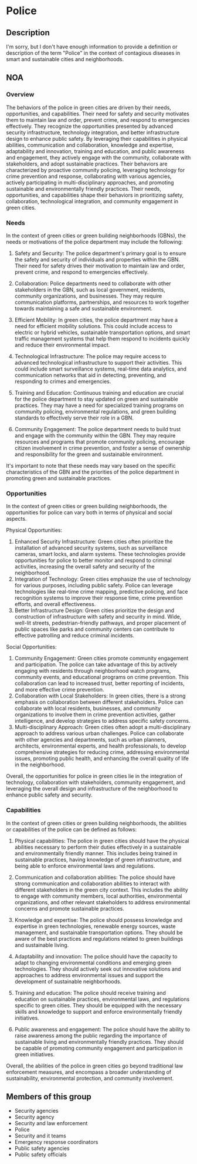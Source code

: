 # Police

## Description

I'm sorry, but I don't have enough information to provide a definition or description of the term "Police" in the context of contagious diseases in smart and sustainable cities and neighborhoods.

## NOA

### Overview

The behaviors of the police in green cities are driven by their needs, opportunities, and capabilities. Their need for safety and security motivates them to maintain law and order, prevent crime, and respond to emergencies effectively. They recognize the opportunities presented by advanced security infrastructure, technology integration, and better infrastructure design to enhance public safety. By leveraging their capabilities in physical abilities, communication and collaboration, knowledge and expertise, adaptability and innovation, training and education, and public awareness and engagement, they actively engage with the community, collaborate with stakeholders, and adopt sustainable practices. Their behaviors are characterized by proactive community policing, leveraging technology for crime prevention and response, collaborating with various agencies, actively participating in multi-disciplinary approaches, and promoting sustainable and environmentally friendly practices. Their needs, opportunities, and capabilities shape their behaviors in prioritizing safety, collaboration, technological integration, and community engagement in green cities.

### Needs

In the context of green cities or green building neighborhoods (GBNs), the needs or motivations of the police department may include the following:

1. Safety and Security: The police department's primary goal is to ensure the safety and security of individuals and properties within the GBN. Their need for safety drives their motivation to maintain law and order, prevent crime, and respond to emergencies effectively.

2. Collaboration: Police departments need to collaborate with other stakeholders in the GBN, such as local government, residents, community organizations, and businesses. They may require communication platforms, partnerships, and resources to work together towards maintaining a safe and sustainable environment.

3. Efficient Mobility: In green cities, the police department may have a need for efficient mobility solutions. This could include access to electric or hybrid vehicles, sustainable transportation options, and smart traffic management systems that help them respond to incidents quickly and reduce their environmental impact.

4. Technological Infrastructure: The police may require access to advanced technological infrastructure to support their activities. This could include smart surveillance systems, real-time data analytics, and communication networks that aid in detecting, preventing, and responding to crimes and emergencies.

5. Training and Education: Continuous training and education are crucial for the police department to stay updated on green and sustainable practices. They may have a need for specialized training programs on community policing, environmental regulations, and green building standards to effectively serve their role in a GBN.

6. Community Engagement: The police department needs to build trust and engage with the community within the GBN. They may require resources and programs that promote community policing, encourage citizen involvement in crime prevention, and foster a sense of ownership and responsibility for the green and sustainable environment.

It's important to note that these needs may vary based on the specific characteristics of the GBN and the priorities of the police department in promoting green and sustainable practices.

### Opportunities

In the context of green cities or green building neighborhoods, the opportunities for police can vary both in terms of physical and social aspects. 

Physical Opportunities:
1. Enhanced Security Infrastructure: Green cities often prioritize the installation of advanced security systems, such as surveillance cameras, smart locks, and alarm systems. These technologies provide opportunities for police to better monitor and respond to criminal activities, increasing the overall safety and security of the neighborhood.
2. Integration of Technology: Green cities emphasize the use of technology for various purposes, including public safety. Police can leverage technologies like real-time crime mapping, predictive policing, and face recognition systems to improve their response time, crime prevention efforts, and overall effectiveness.
3. Better Infrastructure Design: Green cities prioritize the design and construction of infrastructure with safety and security in mind. Wide, well-lit streets, pedestrian-friendly pathways, and proper placement of public spaces like parks and community centers can contribute to effective patrolling and reduce criminal incidents.

Social Opportunities:
1. Community Engagement: Green cities promote community engagement and participation. The police can take advantage of this by actively engaging with residents through neighborhood watch programs, community events, and educational programs on crime prevention. This collaboration can lead to increased trust, better reporting of incidents, and more effective crime prevention.
2. Collaboration with Local Stakeholders: In green cities, there is a strong emphasis on collaboration between different stakeholders. Police can collaborate with local residents, businesses, and community organizations to involve them in crime prevention activities, gather intelligence, and develop strategies to address specific safety concerns.
3. Multi-disciplinary Approach: Green cities often adopt a multi-disciplinary approach to address various urban challenges. Police can collaborate with other agencies and departments, such as urban planners, architects, environmental experts, and health professionals, to develop comprehensive strategies for reducing crime, addressing environmental issues, promoting public health, and enhancing the overall quality of life in the neighborhood.

Overall, the opportunities for police in green cities lie in the integration of technology, collaboration with stakeholders, community engagement, and leveraging the overall design and infrastructure of the neighborhood to enhance public safety and security.

### Capabilities

In the context of green cities or green building neighborhoods, the abilities or capabilities of the police can be defined as follows:

1. Physical capabilities: The police in green cities should have the physical abilities necessary to perform their duties effectively in a sustainable and environmentally friendly manner. This includes being trained in sustainable practices, having knowledge of green infrastructure, and being able to enforce environmental laws and regulations.

2. Communication and collaboration abilities: The police should have strong communication and collaboration abilities to interact with different stakeholders in the green city context. This includes the ability to engage with community members, local authorities, environmental organizations, and other relevant stakeholders to address environmental concerns and promote sustainable practices.

3. Knowledge and expertise: The police should possess knowledge and expertise in green technologies, renewable energy sources, waste management, and sustainable transportation options. They should be aware of the best practices and regulations related to green buildings and sustainable living.

4. Adaptability and innovation: The police should have the capacity to adapt to changing environmental conditions and emerging green technologies. They should actively seek out innovative solutions and approaches to address environmental issues and support the development of sustainable neighborhoods.

5. Training and education: The police should receive training and education on sustainable practices, environmental laws, and regulations specific to green cities. They should be equipped with the necessary skills and knowledge to support and enforce environmentally friendly initiatives.

6. Public awareness and engagement: The police should have the ability to raise awareness among the public regarding the importance of sustainable living and environmentally friendly practices. They should be capable of promoting community engagement and participation in green initiatives.

Overall, the abilities of the police in green cities go beyond traditional law enforcement measures, and encompass a broader understanding of sustainability, environmental protection, and community involvement.

## Members of this group

* Security agencies
* Security agency
* Security and law enforcement
* Police
* Security and it teams
* Emergency response coordinators
* Public safety agencies
* Public safety officials